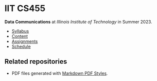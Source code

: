 # IIT CS455

**Data Communications** at
*Illinois Institute of Technology* in
Summer 2023.

- [Syllabus](https://github.com/hanggrian/IIT-CS455/blob/assets/syllabus.pdf)
- [Content](https://github.com/hanggrian/IIT-CS455/tree/assets/)
- [Assignments](assignments/)
- [Schedule](.ical/)

## Related repositories

- PDF files generated with [Markdown PDF Styles](https://github.com/hanggrian/markdown-pdf-styles/).
